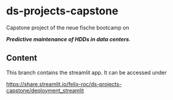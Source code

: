 # ds-projects-capstone

Capstone project of the neue fische bootcamp on

***Predictive maintenance of HDDs in data centers***.

## Content

This branch contains the streamlit app. It can be accessed under

https://share.streamlit.io/felix-roc/ds-projects-capstone/deployment_streamlit

